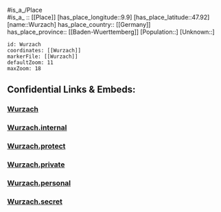 ﻿---
location: [47.92,9.9] 
mapzoom: [7,12] 
mapmarker: city 
type: City
tags:
- geo/City


SpocWebEntityId: 35721
isDeleted: false
confidential: public

---
#is_a_/Place  
#is_a_ :: [[Place]] 
[has_place_longitude::9.9] 
[has_place_latitude::47.92] 
[name::Wurzach] 
has_place_country:: [[Germany]]  
has_place_province:: [[Baden-Wuerttemberg]] 
[Population::] 
[Unknown::] 


```leaflet
id: Wurzach
coordinates: [[Wurzach]] 
markerFile: [[Wurzach]] 
defaultZoom: 11 
maxZoom: 18
```


## Confidential Links & Embeds: 

### [Wurzach](/_public/Earth/Continent/Europe/Europe~Central/Germany/Germany~West/Baden-Wuerttemberg/counties~BW/Ravensburg/cities~Ravensburg/Bad_Wurzach/City/Wurzach.md) 

### [Wurzach.internal](/_internal/Earth/Continent/Europe/Europe~Central/Germany/Germany~West/Baden-Wuerttemberg/counties~BW/Ravensburg/cities~Ravensburg/Bad_Wurzach/City/Wurzach.internal.md) 

### [Wurzach.protect](/_protect/Earth/Continent/Europe/Europe~Central/Germany/Germany~West/Baden-Wuerttemberg/counties~BW/Ravensburg/cities~Ravensburg/Bad_Wurzach/City/Wurzach.protect.md) 

### [Wurzach.private](/_private/Earth/Continent/Europe/Europe~Central/Germany/Germany~West/Baden-Wuerttemberg/counties~BW/Ravensburg/cities~Ravensburg/Bad_Wurzach/City/Wurzach.private.md) 

### [Wurzach.personal](/_personal/Earth/Continent/Europe/Europe~Central/Germany/Germany~West/Baden-Wuerttemberg/counties~BW/Ravensburg/cities~Ravensburg/Bad_Wurzach/City/Wurzach.personal.md) 

### [Wurzach.secret](/_secret/Earth/Continent/Europe/Europe~Central/Germany/Germany~West/Baden-Wuerttemberg/counties~BW/Ravensburg/cities~Ravensburg/Bad_Wurzach/City/Wurzach.secret.md) 

